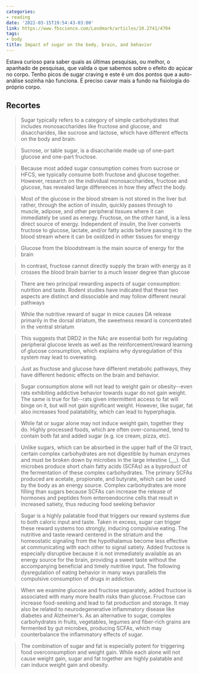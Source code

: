 ```yaml
---
categories:
- reading
date: '2022-03-15T19:54:43-03:00'
link: https://www.fbscience.com/Landmark/articles/10.2741/4704
tags:
- body
title: Impact of sugar on the body, brain, and behavior
---
```


Estava curioso para saber quais as últimas pesquisas, ou melhor, o apanhado de pesquisas, que valida o que sabemos sobre o efeito do açúcar no corpo. Tenho picos de sugar craving e este é um dos pontos que a auto-análise sozinha não funciona. É preciso cavar mais a fundo na fisiologia do próprio corpo.

## Recortes

> Sugar typically refers to a category of simple carbohydrates that includes monosaccharides like fructose and glucose, and disaccharides, like sucrose and lactose, which have different effects on the body and brain. 

> Sucrose, or table sugar, is a disaccharide made up of one-part glucose and one-part fructose. 

> Because most added sugar consumption comes from sucrose or HFCS, we typically consume both fructose and glucose together. However, research on the individual monosaccharides, fructose and glucose, has revealed large differences in how they affect the body. 

> Most of the glucose in the blood stream is not stored in the liver but rather, through the action of insulin, quickly passes through to muscle, adipose, and other peripheral tissues where it can immediately be used as energy. Fructose, on the other hand, is a less direct source of energy. Independent of insulin, the liver converts fructose to glucose, lactate, and/or fatty acids before passing it to the blood stream where it can be oxidized in other tissues for energy 

> Glucose from the bloodstream is the main source of energy for the brain 

> In contrast, fructose cannot directly supply the brain with energy as it crosses the blood brain barrier to a much lesser degree than glucose 

> There are two principal rewarding aspects of sugar consumption: nutrition and taste. Rodent studies have indicated that these two aspects are distinct and dissociable and may follow different neural pathways 

> While the nutritive reward of sugar in mice causes DA release primarily in the dorsal striatum, the sweetness reward is concentrated in the ventral striatum 

> This suggests that DRD2 in the NAc are essential both for regulating peripheral glucose levels as well as the reinforcement/reward learning of glucose consumption, which explains why dysregulation of this system may lead to overeating. 

> Just as fructose and glucose have different metabolic pathways, they have different hedonic effects on the brain and behavior. 

> Sugar consumption alone will not lead to weight gain or obesity--even rats exhibiting addictive behavior towards sugar do not gain weight. The same is true for fat--rats given intermittent access to fat will binge on it, but will not gain significant weight. However, like sugar, fat also increases food palatability, which can lead to hyperphagia. 

> While fat or sugar alone may not induce weight gain, together they do. Highly processed foods, which are often over-consumed, tend to contain both fat and added sugar (e.g. ice cream, pizza, etc). 

> Unlike sugars, which can be absorbed in the upper half of the GI tract, certain complex carbohydrates are not digestible by human enzymes and must be broken down by microbes in the large intestine (,,,,). Gut microbes produce short chain fatty acids (SCFAs) as a byproduct of the fermentation of these complex carbohydrates. The primary SCFAs produced are acetate, propionate, and butyrate, which can be used by the body as an energy source. Complex carbohydrates are more filling than sugars because SCFAs can increase the release of hormones and peptides from enteroendocrine cells that result in increased satiety, thus reducing food seeking behavior 

> Sugar is a highly palatable food that triggers our reward systems due to both caloric input and taste. Taken in excess, sugar can trigger these reward systems too strongly, inducing compulsive eating. The nutritive and taste reward centered in the striatum and the homeostatic signaling from the hypothalamus become less effective at communicating with each other to signal satiety. Added fructose is especially disruptive because it is not immediately available as an energy source for the brain, providing a sweet taste without the accompanying beneficial and timely nutritive input. The following dysregulation of eating behavior in many ways parallels the compulsive consumption of drugs in addiction. 

> When we examine glucose and fructose separately, added fructose is associated with many more health risks than glucose. Fructose can increase food-seeking and lead to fat production and storage. It may also be related to neurodegenerative inflammatory disease like diabetes and Alzheimer’s. As an alternative to sugar, complex carbohydrates in fruits, vegetables, legumes and fiber-rich grains are fermented by gut microbes, producing SCFAs, which may counterbalance the inflammatory effects of sugar. 

> The combination of sugar and fat is especially potent for triggering food overconsumption and weight gain. While each alone will not cause weight gain, sugar and fat together are highly palatable and can induce weight gain and obesity.